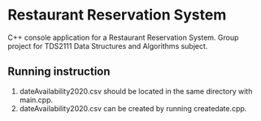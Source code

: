 # Restaurant Reservation System
C++ console application for a Restaurant Reservation System. Group project for TDS2111 Data Structures and Algorithms subject.

## Running instruction
1. dateAvailability2020.csv should be located in the same directory with main.cpp.
2. dateAvailability2020.csv can be created by running createdate.cpp.
